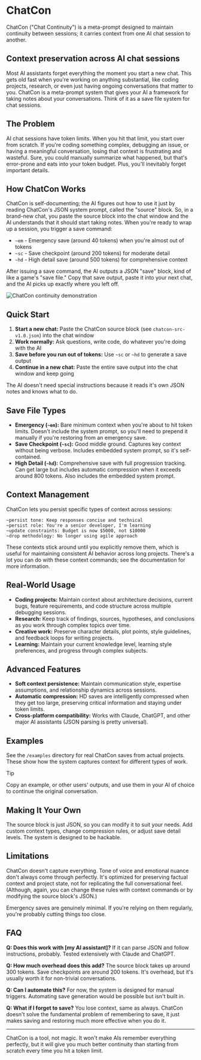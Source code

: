 # ChatCon
ChatCon ("Chat Continuity") is a meta-prompt designed to maintain continuity between sessions; it carries context from one AI chat session to another.

## Context preservation across AI chat sessions
Most AI assistants forget everything the moment you start a new chat. This gets old fast when you're working on anything substantial, like coding projects, research, or even just having ongoing conversations that matter to you.
ChatCon is a meta-prompt system that gives your AI a framework for taking notes about your conversations. Think of it as a save file system for chat sessions.

## The Problem
AI chat sessions have token limits. When you hit that limit, you start over from scratch. If you're coding something complex, debugging an issue, or having a meaningful conversation, losing that context is frustrating and wasteful.
Sure, you could manually summarize what happened, but that's error-prone and eats into your token budget. Plus, you'll inevitably forget important details.

## How ChatCon Works
ChatCon is self-documenting; the AI figures out how to use it just by reading ChatCon's JSON system prompt, called the "source" block. So, in a brand-new chat, you paste the source block into the chat window and the AI understands that it should start taking notes.
When you're ready to wrap up a session, you trigger a save command:
- `~em` - Emergency save (around 40 tokens) when you're almost out of tokens
- `~sc` - Save checkpoint (around 200 tokens) for moderate detail
- `~hd` - High detail save (around 500 tokens) for comprehensive context

After issuing a save command, the AI outputs a JSON "save" block, kind of like a game's "save file." Copy that save output, paste it into your next chat, and the AI picks up exactly where you left off.

![ChatCon continuity demonstration](assets/chatcon_demo.gif)




## Quick Start

1. **Start a new chat:** Paste the ChatCon source block (see `chatcon-src-v1.0.json`) into the chat window
2. **Work normally:** Ask questions, write code, do whatever you're doing with the AI
3. **Save before you run out of tokens:** Use `~sc` or `~hd` to generate a save output
4. **Continue in a new chat:** Paste the entire save output into the chat window and keep going

The AI doesn't need special instructions because it reads it's own JSON notes and knows what to do.

## Save File Types
- **Emergency (`~em`):** Bare minimum context when you're about to hit token limits. Doesn't include the system prompt, so you'll need to prepend it manually if you're restoring from an emergency save.
- **Save Checkpoint (`~sc`):** Good middle ground. Captures key context without being verbose. Includes embedded system prompt, so it's self-contained.
- **High Detail (`~hd`):** Comprehensive save with full progression tracking. Can get large but includes automatic compression when it exceeds around 800 tokens. Also includes the embedded system prompt.

## Context Management
ChatCon lets you persist specific types of context across sessions:
```
~persist tone: Keep responses concise and technical
~persist role: You're a senior developer, I'm learning
~update constraints: Budget is now $5000, not $10000  
~drop methodology: No longer using agile approach
```

These contexts stick around until you explicitly remove them, which is useful for maintaining consistent AI behavior across long projects. There's a lot you can do with these context commands; see the documentation for more information.

## Real-World Usage
- **Coding projects:** Maintain context about architecture decisions, current bugs, feature requirements, and code structure across multiple debugging sessions.
- **Research:** Keep track of findings, sources, hypotheses, and conclusions as you work through complex topics over time.
- **Creative work:** Preserve character details, plot points, style guidelines, and feedback loops for writing projects.
- **Learning:** Maintain your current knowledge level, learning style preferences, and progress through complex subjects.

## Advanced Features
- **Soft context persistence:** Maintain communication style, expertise assumptions, and relationship dynamics across sessions.
- **Automatic compression:** HD saves are intelligently compressed when they get too large, preserving critical information and staying under token limits.
- **Cross-platform compatibility:** Works with Claude, ChatGPT, and other major AI assistants (JSON parsing is pretty universal).

## Examples
See the `/examples` directory for real ChatCon saves from actual projects. These show how the system captures context for different types of work.
> [!TIP]
> Copy an example, or other users' outputs, and use them in your AI of choice to continue the original conversation.

## Making It Your Own
The source block is just JSON, so you can modify it to suit your needs. Add custom context types, change compression rules, or adjust save detail levels. The system is designed to be hackable.

## Limitations
ChatCon doesn't capture everything. Tone of voice and emotional nuance don't always come through perfectly. It's optimized for preserving factual context and project state, not for replicating the full conversational feel. (Although, again, you can change these rules with context commands or by modifying the source block's JSON.)

Emergency saves are genuinely minimal. If you're relying on them regularly, you're probably cutting things too close.

## FAQ
**Q: Does this work with [my AI assistant]?**
If it can parse JSON and follow instructions, probably. Tested extensively with Claude and ChatGPT.

**Q: How much overhead does this add?**
The source block takes up around 300 tokens. Save checkpoints are around 200 tokens. It's overhead, but it's usually worth it for non-trivial conversations.

**Q: Can I automate this?**
For now, the system is designed for manual triggers. Automating save generation would be possible but isn't built in.

**Q: What if I forget to save?**
You lose context, same as always. ChatCon doesn't solve the fundamental problem of remembering to save, it just makes saving and restoring much more effective when you do it.

---

ChatCon is a tool, not magic. It won't make AIs remember everything perfectly, but it will give you much better continuity than starting from scratch every time you hit a token limit.
